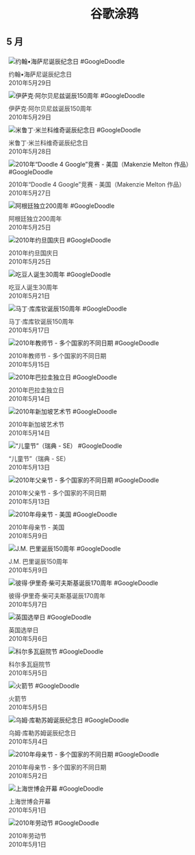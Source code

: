 
<h1 align="center"> 谷歌涂鸦 </h1>




## 5 月

<div class="image">


<img src="" alt="约翰•海萨尼诞辰纪念日 #GoogleDoodle" style="margin: 5px"/>
<div class="info" style="font-size: 14px; color:#333333; margin:5px"><div class="title">约翰•海萨尼诞辰纪念日</div><div class="date">2010年5月29日</div></div>

<img src="" alt="伊萨克·阿尔贝尼兹诞辰150周年 #GoogleDoodle" style="margin: 5px"/>
<div class="info" style="font-size: 14px; color:#333333; margin:5px"><div class="title">伊萨克·阿尔贝尼兹诞辰150周年</div><div class="date">2010年5月29日</div></div>

<img src="" alt="米鲁丁·米兰科维奇诞辰纪念日 #GoogleDoodle" style="margin: 5px"/>
<div class="info" style="font-size: 14px; color:#333333; margin:5px"><div class="title">米鲁丁·米兰科维奇诞辰纪念日</div><div class="date">2010年5月28日</div></div>

<img src="" alt="2010年“Doodle 4 Google”竞赛 - 美国（Makenzie Melton 作品） #GoogleDoodle" style="margin: 5px"/>
<div class="info" style="font-size: 14px; color:#333333; margin:5px"><div class="title">2010年“Doodle 4 Google”竞赛 - 美国（Makenzie Melton 作品）</div><div class="date">2010年5月27日</div></div>

<img src="" alt="阿根廷独立200周年 #GoogleDoodle" style="margin: 5px"/>
<div class="info" style="font-size: 14px; color:#333333; margin:5px"><div class="title">阿根廷独立200周年</div><div class="date">2010年5月25日</div></div>

<img src="" alt="2010年约旦国庆日 #GoogleDoodle" style="margin: 5px"/>
<div class="info" style="font-size: 14px; color:#333333; margin:5px"><div class="title">2010年约旦国庆日</div><div class="date">2010年5月25日</div></div>

<img src="" alt="吃豆人诞生30周年 #GoogleDoodle" style="margin: 5px"/>
<div class="info" style="font-size: 14px; color:#333333; margin:5px"><div class="title">吃豆人诞生30周年</div><div class="date">2010年5月21日</div></div>

<img src="" alt="马丁·库库钦诞辰150周年 #GoogleDoodle" style="margin: 5px"/>
<div class="info" style="font-size: 14px; color:#333333; margin:5px"><div class="title">马丁·库库钦诞辰150周年</div><div class="date">2010年5月17日</div></div>

<img src="" alt="2010年教师节 - 多个国家的不同日期 #GoogleDoodle" style="margin: 5px"/>
<div class="info" style="font-size: 14px; color:#333333; margin:5px"><div class="title">2010年教师节 - 多个国家的不同日期</div><div class="date">2010年5月15日</div></div>

<img src="" alt="2010年巴拉圭独立日 #GoogleDoodle" style="margin: 5px"/>
<div class="info" style="font-size: 14px; color:#333333; margin:5px"><div class="title">2010年巴拉圭独立日</div><div class="date">2010年5月14日</div></div>

<img src="" alt="2010年新加坡艺术节 #GoogleDoodle" style="margin: 5px"/>
<div class="info" style="font-size: 14px; color:#333333; margin:5px"><div class="title">2010年新加坡艺术节</div><div class="date">2010年5月14日</div></div>

<img src="https://lh3.googleusercontent.com/vfDbWK3h-BcfYHMJl_Kn84pjTn0I8akSzg-bnDs_vSkgTb_Gv_jUyLCxu-AvKoIe1Ya8m2HkDIFc3QnEpFwDn9BQkFZTq43yTBbiYqo" alt="“儿童节”（瑞典 - SE） #GoogleDoodle" style="margin: 5px"/>
<div class="info" style="font-size: 14px; color:#333333; margin:5px"><div class="title">“儿童节”（瑞典 - SE）</div><div class="date">2010年5月13日</div></div>

<img src="" alt="2010年父亲节 - 多个国家的不同日期 #GoogleDoodle" style="margin: 5px"/>
<div class="info" style="font-size: 14px; color:#333333; margin:5px"><div class="title">2010年父亲节 - 多个国家的不同日期</div><div class="date">2010年5月13日</div></div>

<img src="" alt="2010年母亲节 - 美国 #GoogleDoodle" style="margin: 5px"/>
<div class="info" style="font-size: 14px; color:#333333; margin:5px"><div class="title">2010年母亲节 - 美国</div><div class="date">2010年5月9日</div></div>

<img src="" alt="J.M. 巴里诞辰150周年 #GoogleDoodle" style="margin: 5px"/>
<div class="info" style="font-size: 14px; color:#333333; margin:5px"><div class="title">J.M. 巴里诞辰150周年</div><div class="date">2010年5月9日</div></div>

<img src="" alt="彼得·伊里奇·柴可夫斯基诞辰170周年 #GoogleDoodle" style="margin: 5px"/>
<div class="info" style="font-size: 14px; color:#333333; margin:5px"><div class="title">彼得·伊里奇·柴可夫斯基诞辰170周年</div><div class="date">2010年5月7日</div></div>

<img src="" alt="英国选举日 #GoogleDoodle" style="margin: 5px"/>
<div class="info" style="font-size: 14px; color:#333333; margin:5px"><div class="title">英国选举日</div><div class="date">2010年5月6日</div></div>

<img src="" alt="科尔多瓦庭院节 #GoogleDoodle" style="margin: 5px"/>
<div class="info" style="font-size: 14px; color:#333333; margin:5px"><div class="title">科尔多瓦庭院节</div><div class="date">2010年5月5日</div></div>

<img src="" alt="火箭节 #GoogleDoodle" style="margin: 5px"/>
<div class="info" style="font-size: 14px; color:#333333; margin:5px"><div class="title">火箭节</div><div class="date">2010年5月5日</div></div>

<img src="" alt="乌姆·库勒苏姆诞辰纪念日 #GoogleDoodle" style="margin: 5px"/>
<div class="info" style="font-size: 14px; color:#333333; margin:5px"><div class="title">乌姆·库勒苏姆诞辰纪念日</div><div class="date">2010年5月4日</div></div>

<img src="" alt="2010年母亲节 - 多个国家的不同日期 #GoogleDoodle" style="margin: 5px"/>
<div class="info" style="font-size: 14px; color:#333333; margin:5px"><div class="title">2010年母亲节 - 多个国家的不同日期</div><div class="date">2010年5月2日</div></div>

<img src="" alt="上海世博会开幕 #GoogleDoodle" style="margin: 5px"/>
<div class="info" style="font-size: 14px; color:#333333; margin:5px"><div class="title">上海世博会开幕</div><div class="date">2010年5月1日</div></div>

<img src="" alt="2010年劳动节 #GoogleDoodle" style="margin: 5px"/>
<div class="info" style="font-size: 14px; color:#333333; margin:5px"><div class="title">2010年劳动节</div><div class="date">2010年5月1日</div></div>

</div>








